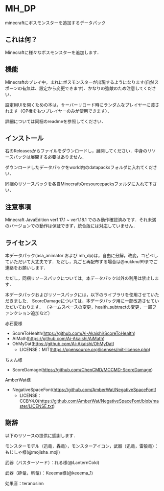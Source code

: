 # MH_DP
minecraftにボスモンスターを追加するデータパック

## これは何？

Minecraftに様々なボスモンスターを追加します．

## 機能

Minecraftのプレイ中，まれにボスモンスターが出現するようになります(自然スポーンの有無は、設定から変更できます)．かなりの強敵のため注意してください．

設定用UIを開くための本は，サーバーリロード時にランダムなプレイヤーに渡されます（OP権をもつプレイヤーのみが使用できます）．

詳細については同梱のreadmeを参照してください．

## インストール

右のReleasesからファイルをダウンロードし，展開してください．中身のリソースパックは展開する必要はありません．

ダウンロードしたデータパックをworld内のdatapacksフォルダに入れてください．

同梱のリソースパックを各自Minecraftのresourcepacksフォルダに入れて下さい．

## 注意事項

Minecraft JavaEdition ver1.17.1 ~ ver1.18.1 でのみ動作確認済みです．それ未満のバージョンでの動作は保証できず，統合版には対応していません．

## ライセンス

本データパック(asa_animator および mh_dp)は，自由に分解，改変，コピペしていただいて大丈夫です．ただし，丸ごと再配布する場合は@nukknu99までご連絡をお願いします．

ただし，同梱リソースパックについては，本データパック以外の利用は禁止します．

本データパックおよびリソースパックには，以下のライブラリを使用させていただきました．
ScoreDamageについては，本データパック用に一部改造させていただいております．
（ネームスペースの変更，health_subtractの変更，一部ファンクション追加など）

赤石愛様
- ScoreToHealth(https://github.com/Ai-Akaishi/ScoreToHealth)
- AiMath(https://github.com/Ai-Akaishi/AiMath)
- OhMyDat(https://github.com/Ai-Akaishi/OhMyDat)
	- LICENSE：MIT(https://opensource.org/licenses/mit-license.php)

ちぇん様
- ScoreDamage(https://github.com/ChenCMD/MCCMD-ScoreDamage)

AmberWat様
- NegativeSpaceFont(https://github.com/AmberWat/NegativeSpaceFont)
	- LICENSE：CCBY4.0(https://github.com/AmberWat/NegativeSpaceFont/blob/master/LICENSE.txt)

## 謝辞

以下のリソースの提供に感謝します．

モンスターモデル（迅竜，轟竜），モンスターアイコン，武器（迅竜，雷狼竜）：もじしゃ様(@mojisha_moji)

武器（バスターソード）：れる様(@LanternCold)

武器（砕竜，斬竜）：Keeema様(@keeema_1)

効果音：teranosinn

